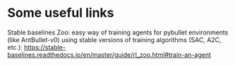 # Some useful links
Stable baselines Zoo: easy way of training agents for pybullet environments (like AntBullet-v0) using stable versions of training algorithms (SAC, A2C, etc.): https://stable-baselines.readthedocs.io/en/master/guide/rl_zoo.html#train-an-agent

